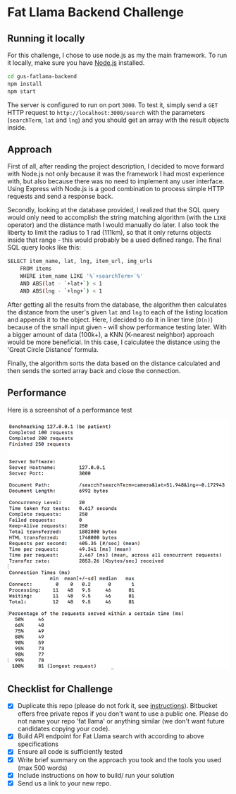 # Fat Llama Backend Challenge
## Running it locally
For this challenge, I chose to use node.js as my the main framework. To run it locally, make sure you have [Node.js](http://nodejs.org/) installed.
```sh
cd gus-fatlama-backend
npm install
npm start
```
The server is configured to run on port `3000`. To test it, simply send a `GET` HTTP request to `http://localhost:3000/search` with the parameters (`searchTerm`, `lat` and `lng`) and you should get an array with the result objects inside.

## Approach
First of all, after reading the project description, I decided to move forward with Node.js not only because it was the framework I had most experience with, but also because there was no need to implement any user interface. Using Express with Node.js is a good combination to process simple HTTP requests and send a response back.

Secondly, looking at the database provided, I realized that the SQL query would only need to accomplish the string matching algorithm (with the `LIKE` operator) and the distance math I would manually do later. I also took the liberty to limit the radius to 1 rad (111km), so that it only returns objects inside that range - this would probably be a used defined range. The final SQL query looks like this:

```sh
SELECT item_name, lat, lng, item_url, img_urls
    FROM items
    WHERE item_name LIKE '%`+searchTerm+`%'
    AND ABS(lat - `+lat+`) < 1
    AND ABS(lng - `+lng+`) < 1
```

After getting all the results from the database, the algorithm then calculates the distance from the user's given `lat` and `lng` to each of the listing location and appends it to the object. Here, I decided to do it in liner time (`O(n)`) because of the small input given - will show performance testing later. With a bigger amount of data (100k+), a KNN (K-nearest neighbor) approach would be more beneficial. In this case, I calculatee the distance using the 'Great Circle Distance' formula.

Finally, the algorithm sorts the data based on the distance calculated and then sends the sorted array back and close the connection.

## Performance
Here is a screenshot of a performance test

![Alt text](./PerformanceTest.png?raw=true "Performance Test")



## Checklist for Challenge
- [x] Duplicate this repo (please do not fork it, see [instructions](https://help.github.com/articles/duplicating-a-repository/)). Bitbucket offers free private repos if you don't want to use a public one. Please do not name your repo 'fat llama' or anything similar (we don't want future candidates copying your code).
- [x] Build API endpoint for Fat Llama search with according to above specifications
- [x] Ensure all code is sufficiently tested
- [x] Write brief summary on the approach you took and the tools you used (max 500 words)
- [x] Include instructions on how to build/ run your solution
- [x] Send us a link to your new repo.
